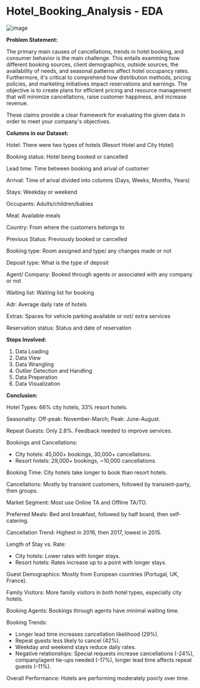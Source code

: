 # Hotel_Booking_Analysis - EDA

![image](https://github.com/VishalSinhaRoy/Hotel-Booking-Analysis-EDA/assets/162811130/5d9ef379-5e08-4661-8036-8cae7e65ad3a)

**Problem Statement:**

The primary main causes of cancellations, trends in hotel booking, and consumer behavior is the main challenge. This entails examining how different booking sources, client demographics, outside sources, the availability of needs, and seasonal patterns affect hotel occupancy rates. Furthermore, it's critical to comprehend how distribution methods, pricing policies, and marketing initiatives impact reservations and earnings. The objective is to create plans for efficient pricing and resource management that will minimize cancellations, raise customer happiness, and increase revenue.

These claims provide a clear framework for evaluating the given data in order to meet your company's objectives.

**Columns in our Dataset:**

Hotel: There were two types of hotels (Resort Hotel and City Hotel)

Booking status: Hotel being booked or cancelled

Lead time: Time between booking and arival of customer

Arrival: Time of arival divided into columns (Days, Weeks, Months, Years)

Stays: Weekday or weekend

Occupants: Adults/children/babies

Meal: Available meals

Country: From where the customers belongs to

Previous Status: Previously booked or cancelled

Booking type: Room assigned and type/ any changes made or not

Deposit type: What is the type of deposit

Agent/ Company: Booked through agents or associated with any company or not

Waiting list: Waiting list for booking

Adr: Average daily rate of hotels

Extras: Spaces for vehicle parking available or not/ extra services

Reservation status: Status and date of reservation

**Steps Involved:**

1. Data Loading
2. Data View
3. Data Wrangling
4. Outlier Detection and Handling
5. Data Preperation
6. Data Visualization

**Conclusion:**

Hotel Types: 66% city hotels, 33% resort hotels.

Seasonality: Off-peak: November-March; Peak: June-August.

Repeat Guests: Only 2.8%. Feedback needed to improve services.

Bookings and Cancellations:
*  City hotels: 45,000+ bookings, 30,000+ cancellations.
*  Resort hotels: 29,000+ bookings, ~10,000 cancellations.

Booking Time: City hotels take longer to book than resort hotels.

Cancellations: Mostly by transient customers, followed by transient-party, then groups.

Market Segment: Most use Online TA and Offline TA/TO.

Preferred Meals: Bed and breakfast, followed by half board, then self-catering.

Cancellation Trend: Highest in 2016, then 2017, lowest in 2015.

Length of Stay vs. Rate:
*  City hotels: Lower rates with longer stays.
*  Resort hotels: Rates increase up to a point with longer stays.

Guest Demographics: Mostly from European countries (Portugal, UK, France).

Family Visitors: More family visitors in both hotel types, especially city hotels.

Booking Agents: Bookings through agents have minimal waiting time.

Booking Trends:
*  Longer lead time increases cancellation likelihood (29%).
*  Repeat guests less likely to cancel (42%).
*  Weekday and weekend stays reduce daily rates.
*  Negative relationships: Special requests increase cancellations (-24%), company/agent tie-ups needed (-17%), longer lead time affects repeat guests (-11%).

Overall Performance: Hotels are performing moderately poorly over time.
